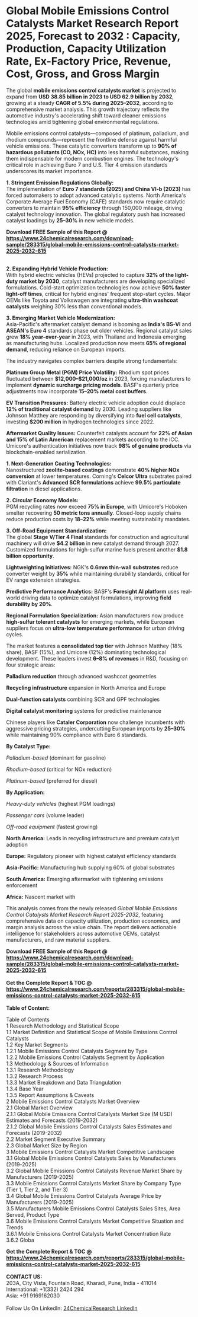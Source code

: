 <h1>Global Mobile Emissions Control Catalysts Market Research Report 2025, Forecast to 2032 : Capacity, Production, Capacity Utilization Rate, Ex-Factory Price, Revenue, Cost, Gross, and Gross Margin</h1><p>The global <strong>mobile emissions control catalysts market</strong> is projected to expand from <strong>USD 38.85 billion in 2023 to USD 62.9 billion by 2032</strong>, growing at a steady <strong>CAGR of 5.5% during 2025–2032</strong>, according to comprehensive market analysis. This growth trajectory reflects the automotive industry's accelerating shift toward cleaner emissions technologies amid tightening global environmental regulations.</p><p>Mobile emissions control catalysts—composed of platinum, palladium, and rhodium compounds—represent the frontline defense against harmful vehicle emissions. These catalytic converters transform up to <strong>90% of hazardous pollutants (CO, NOx, HC)</strong> into less harmful substances, making them indispensable for modern combustion engines. The technology's critical role in achieving Euro 7 and U.S. Tier 4 emission standards underscores its market importance.</p><p><strong>1. Stringent Emission Regulations Globally:</strong><br>
The implementation of <strong>Euro 7 standards (2025) and China VI-b (2023)</strong> has forced automakers to adopt advanced catalytic systems. North America's Corporate Average Fuel Economy (CAFE) standards now require catalytic converters to maintain <strong>95% efficiency</strong> through 150,000 mileage, driving catalyst technology innovation. The global regulatory push has increased catalyst loadings by <strong>25–30%</strong> in new vehicle models.</p><div><b>Download FREE Sample of this Report @ 
            <a href="https://www.24chemicalresearch.com/download-sample/283315/global-mobile-emissions-control-catalysts-market-2025-2032-615">
            https://www.24chemicalresearch.com/download-sample/283315/global-mobile-emissions-control-catalysts-market-2025-2032-615</a></b></div><br><p><strong>2. Expanding Hybrid Vehicle Production:</strong><br>
With hybrid electric vehicles (HEVs) projected to capture <strong>32% of the light-duty market by 2030</strong>, catalyst manufacturers are developing specialized formulations. Cold-start optimization technologies now achieve <strong>50% faster light-off times</strong>, critical for hybrid engines' frequent stop-start cycles. Major OEMs like Toyota and Volkswagen are integrating <strong>ultra-thin washcoat catalysts</strong> weighing 30% less than conventional models.</p><p><strong>3. Emerging Market Vehicle Modernization:</strong><br>
Asia-Pacific's aftermarket catalyst demand is booming as <strong>India's BS-VI</strong> and <strong>ASEAN's Euro 4</strong> standards phase out older vehicles. Regional catalyst sales grew <strong>18% year-over-year</strong> in 2023, with Thailand and Indonesia emerging as manufacturing hubs. Localized production now meets <strong>65% of regional demand</strong>, reducing reliance on European imports.</p><p>The industry navigates complex barriers despite strong fundamentals:</p><p><strong>Platinum Group Metal (PGM) Price Volatility:</strong> Rhodium spot prices fluctuated between <strong>$12,000–$21,000/oz</strong> in 2023, forcing manufacturers to implement <strong>dynamic surcharge pricing models</strong>. BASF's quarterly price adjustments now incorporate <strong>15–20% metal cost buffers</strong>.</p><p><strong>EV Transition Pressures:</strong> Battery electric vehicle adoption could displace <strong>12% of traditional catalyst demand</strong> by 2030. Leading suppliers like Johnson Matthey are responding by diversifying into <strong>fuel cell catalysts</strong>, investing <strong>$200 million</strong> in hydrogen technologies since 2022.</p><p><strong>Aftermarket Quality Issues:</strong> Counterfeit catalysts account for <strong>22% of Asian and 15% of Latin American</strong> replacement markets according to the ICC. Umicore's authentication initiatives now track <strong>98% of genuine products</strong> via blockchain-enabled serialization.</p><p><strong>1. Next-Generation Coating Technologies:</strong><br>
Nanostructured <strong>zeolite-based coatings</strong> demonstrate <strong>40% higher NOx conversion</strong> at lower temperatures. Corning's <strong>Celcor Ultra</strong> substrates paired with Clariant's <strong>Advanced SCR formulations</strong> achieve <strong>99.5% particulate filtration</strong> in diesel applications.</p><p><strong>2. Circular Economy Models:</strong><br>
PGM recycling rates now exceed <strong>75% in Europe</strong>, with Umicore's Hoboken smelter recovering <strong>50 metric tons annually</strong>. Closed-loop supply chains reduce production costs by <strong>18–22%</strong> while meeting sustainability mandates.</p><p><strong>3. Off-Road Equipment Standardization:</strong><br>
The global <strong>Stage V/Tier 4 Final</strong> standards for construction and agricultural machinery will drive <strong>$4.2 billion</strong> in new catalyst demand through 2027. Customized formulations for high-sulfur marine fuels present another <strong>$1.8 billion opportunity</strong>.</p><p><strong>Lightweighting Initiatives:</strong> NGK's <strong>0.6mm thin-wall substrates</strong> reduce converter weight by <strong>35%</strong> while maintaining durability standards, critical for EV range extension strategies.</p><p><strong>Predictive Performance Analytics:</strong> BASF's <strong>Foresight AI platform</strong> uses real-world driving data to optimize catalyst formulations, improving <strong>field durability by 20%</strong>.</p><p><strong>Regional Formulation Specialization:</strong> Asian manufacturers now produce <strong>high-sulfur tolerant catalysts</strong> for emerging markets, while European suppliers focus on <strong>ultra-low temperature performance</strong> for urban driving cycles.</p><p>The market features a <strong>consolidated top tier</strong> with Johnson Matthey (18% share), BASF (15%), and Umicore (12%) dominating technological development. These leaders invest <strong>6–8% of revenues</strong> in R&amp;D, focusing on four strategic areas:</p><p><strong>Palladium reduction</strong> through advanced washcoat geometries</p><p><strong>Recycling infrastructure</strong> expansion in North America and Europe</p><p><strong>Dual-function catalysts</strong> combining SCR and GPF technologies</p><p><strong>Digital catalyst monitoring</strong> systems for predictive maintenance</p><p>Chinese players like <strong>Cataler Corporation</strong> now challenge incumbents with aggressive pricing strategies, undercutting European imports by <strong>25–30%</strong> while maintaining 90% compliance with Euro 6 standards.</p><p><strong>By Catalyst Type:</strong></p><p><em>Palladium-based</em> (dominant for gasoline)</p><p><em>Rhodium-based</em> (critical for NOx reduction)</p><p><em>Platinum-based</em> (preferred for diesel)</p><p><strong>By Application:</strong></p><p><em>Heavy-duty vehicles</em> (highest PGM loadings)</p><p><em>Passenger cars</em> (volume leader)</p><p><em>Off-road equipment</em> (fastest growing)</p><p><strong>North America:</strong> Leads in recycling infrastructure and premium catalyst adoption</p><p><strong>Europe:</strong> Regulatory pioneer with highest catalyst efficiency standards</p><p><strong>Asia-Pacific:</strong> Manufacturing hub supplying 60% of global substrates</p><p><strong>South America:</strong> Emerging aftermarket with tightening emissions enforcement</p><p><strong>Africa:</strong> Nascent market with 
    </p><p>This analysis comes from the newly released <em>Global Mobile Emissions Control Catalysts Market Research Report 2025-2032</em>, featuring comprehensive data on capacity utilization, production economics, and margin analysis across the value chain. The report delivers actionable intelligence for stakeholders across automotive OEMs, catalyst manufacturers, and raw material suppliers.</p><div><b>Download FREE Sample of this Report @ 
            <a href="https://www.24chemicalresearch.com/download-sample/283315/global-mobile-emissions-control-catalysts-market-2025-2032-615">
            https://www.24chemicalresearch.com/download-sample/283315/global-mobile-emissions-control-catalysts-market-2025-2032-615</a></b></div><br><div><b>Get the Complete Report & TOC @ 
            <a href="https://www.24chemicalresearch.com/reports/283315/global-mobile-emissions-control-catalysts-market-2025-2032-615">
            https://www.24chemicalresearch.com/reports/283315/global-mobile-emissions-control-catalysts-market-2025-2032-615</a></b></div><br>
            <b>Table of Content:</b><p>Table of Contents<br />
1 Research Methodology and Statistical Scope<br />
1.1 Market Definition and Statistical Scope of Mobile Emissions Control Catalysts<br />
1.2 Key Market Segments<br />
1.2.1 Mobile Emissions Control Catalysts Segment by Type<br />
1.2.2 Mobile Emissions Control Catalysts Segment by Application<br />
1.3 Methodology & Sources of Information<br />
1.3.1 Research Methodology<br />
1.3.2 Research Process<br />
1.3.3 Market Breakdown and Data Triangulation<br />
1.3.4 Base Year<br />
1.3.5 Report Assumptions & Caveats<br />
2 Mobile Emissions Control Catalysts Market Overview<br />
2.1 Global Market Overview<br />
2.1.1 Global Mobile Emissions Control Catalysts Market Size (M USD) Estimates and Forecasts (2019-2032)<br />
2.1.2 Global Mobile Emissions Control Catalysts Sales Estimates and Forecasts (2019-2032)<br />
2.2 Market Segment Executive Summary<br />
2.3 Global Market Size by Region<br />
3 Mobile Emissions Control Catalysts Market Competitive Landscape<br />
3.1 Global Mobile Emissions Control Catalysts Sales by Manufacturers (2019-2025)<br />
3.2 Global Mobile Emissions Control Catalysts Revenue Market Share by Manufacturers (2019-2025)<br />
3.3 Mobile Emissions Control Catalysts Market Share by Company Type (Tier 1, Tier 2, and Tier 3)<br />
3.4 Global Mobile Emissions Control Catalysts Average Price by Manufacturers (2019-2025)<br />
3.5 Manufacturers Mobile Emissions Control Catalysts Sales Sites, Area Served, Product Type<br />
3.6 Mobile Emissions Control Catalysts Market Competitive Situation and Trends<br />
3.6.1 Mobile Emissions Control Catalysts Market Concentration Rate<br />
3.6.2 Globa</p><div><b>Get the Complete Report & TOC @ 
            <a href="https://www.24chemicalresearch.com/reports/283315/global-mobile-emissions-control-catalysts-market-2025-2032-615">
            https://www.24chemicalresearch.com/reports/283315/global-mobile-emissions-control-catalysts-market-2025-2032-615</a></b></div><br><b>CONTACT US:</b><br>
            203A, City Vista, Fountain Road, Kharadi, Pune, India - 411014<br>
            International: +1(332) 2424 294<br>
            Asia: +91 9169162030 <br><br>
            Follow Us On LinkedIn: <a href="https://www.linkedin.com/company/24chemicalresearch/">24ChemicalResearch LinkedIn</a>